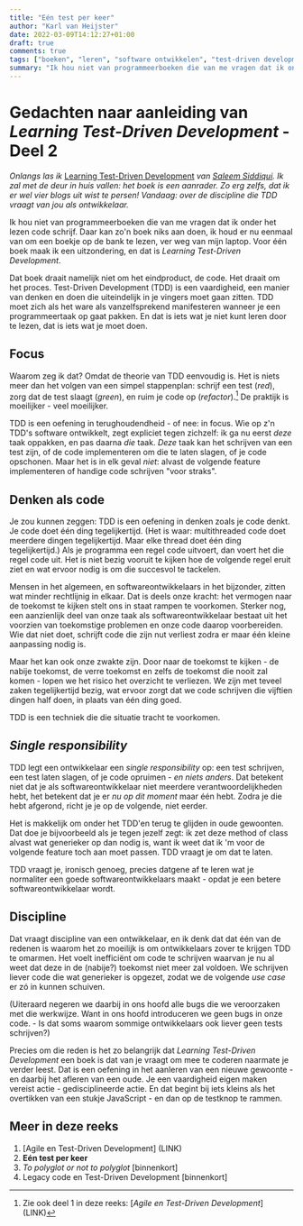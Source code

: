 ```yaml
---
title: "Eén test per keer"
author: "Karl van Heijster"
date: 2022-03-09T14:12:27+01:00
draft: true
comments: true
tags: ["boeken", "leren", "software ontwikkelen", "test-driven development", "testen", "verandering"]
summary: "Ik hou niet van programmeerboeken die van me vragen dat ik onder het lezen code schrijf. Daar kan zo'n boek niks aan doen, ik houd er nu eenmaal van om een boekje op de bank te lezen, ver weg van mijn laptop. Voor één boek maak ik een uitzondering, en dat is *Learning Test-Driven Development* van Saleem Siddiqui. Dat boek draait namelijk niet om het eindproduct, de code. Het draait om het proces."
---
```


# Gedachten naar aanleiding van *Learning Test-Driven Development* - Deel 2


*Onlangs las ik* [Learning Test-Driven Development](https://www.oreilly.com/library/view/learning-test-driven-development/9781098106461/) *van [Saleem Siddiqui](https://www.linkedin.com/in/ssiddiqui/). Ik zal met de deur in huis vallen: het boek is een aanrader. Zo erg zelfs, dat ik er wel vier blogs uit wist te persen! Vandaag: over de discipline die TDD vraagt van jou als ontwikkelaar.*


Ik hou niet van programmeerboeken die van me vragen dat ik onder het lezen code schrijf. Daar kan zo'n boek niks aan doen, ik houd er nu eenmaal van om een boekje op de bank te lezen, ver weg van mijn laptop. Voor één boek maak ik een uitzondering, en dat is *Learning Test-Driven Development*.


Dat boek draait namelijk niet om het eindproduct, de code. Het draait om het proces. Test-Driven Development (TDD) is een vaardigheid, een manier van denken en doen die uiteindelijk in je vingers moet gaan zitten. TDD moet zich als het ware als vanzelfsprekend manifesteren wanneer je een programmeertaak op gaat pakken. En dat is iets wat je niet kunt leren door te lezen, dat is iets wat je moet doen.


## Focus


Waarom zeg ik dat? Omdat de theorie van TDD eenvoudig is. Het is niets meer dan het volgen van een simpel stappenplan: schrijf een test (*red*), zorg dat de test slaagt (*green*), en ruim je code op (*refactor*).[^1] De praktijk is moeilijker - veel moeilijker.


TDD is een oefening in terughoudendheid - of nee: in focus. Wie op z'n TDD's software ontwikkelt, zegt expliciet tegen zichzelf: ik ga nu eerst *deze* taak oppakken, en pas daarna *die* taak. *Deze* taak kan het schrijven van een test zijn, of de code implementeren om die te laten slagen, of je code opschonen. Maar het is in elk geval *niet*: alvast de volgende feature implementeren of handige code schrijven "voor straks".


## Denken als code


Je zou kunnen zeggen: TDD is een oefening in denken zoals je code denkt. Je code doet één ding tegelijkertijd. (Het is waar: multithreaded code doet meerdere dingen tegelijkertijd. Maar elke thread doet één ding tegelijkertijd.) Als je programma een regel code uitvoert, dan voert het die regel code uit. Het is niet bezig vooruit te kijken hoe de volgende regel eruit ziet en wat ervoor nodig is om die succesvol te tackelen.


Mensen in het algemeen, en softwareontwikkelaars in het bijzonder, zitten wat minder rechtlijnig in elkaar. Dat is deels onze kracht: het vermogen naar de toekomst te kijken stelt ons in staat rampen te voorkomen. Sterker nog, een aanzienlijk deel van onze taak als softwareontwikkelaar bestaat uit het voorzien van toekomstige problemen en onze code daarop voorbereiden. Wie dat niet doet, schrijft code die zijn nut verliest zodra er maar één kleine aanpassing nodig is.


Maar het kan ook onze zwakte zijn. Door naar de toekomst te kijken - de nabije toekomst, de verre toekomst en zelfs de toekomst die nooit zal komen - lopen we het risico het overzicht te verliezen. We zijn met teveel zaken tegelijkertijd bezig, wat ervoor zorgt dat we code schrijven die vijftien dingen half doen, in plaats van één ding goed.


TDD is een techniek die die situatie tracht te voorkomen.


## *Single responsibility*


TDD legt een ontwikkelaar een *single responsibility* op: een test schrijven, een test laten slagen, of je code opruimen - *en niets anders*. Dat betekent niet dat je als softwareontwikkelaar niet meerdere verantwoordelijkheden hebt, het betekent dat je er *nu op dit moment* maar één hebt. Zodra je die hebt afgerond, richt je je op de volgende, niet eerder.


Het is makkelijk om onder het TDD'en terug te glijden in oude gewoonten. Dat doe je bijvoorbeeld als je tegen jezelf zegt: ik zet deze method of class alvast wat generieker op dan nodig is, want ik weet dat ik 'm voor de volgende feature toch aan moet passen. TDD vraagt je om dat te laten. 


TDD vraagt je, ironisch genoeg, precies datgene af te leren wat je normaliter een goede softwareontwikkelaars maakt - opdat je een betere softwareontwikkelaar wordt.


## Discipline


Dat vraagt discipline van een ontwikkelaar, en ik denk dat dat één van de redenen is waarom het zo moeilijk is om ontwikkelaars zover te krijgen TDD te omarmen. Het voelt inefficiënt om code te schrijven waarvan je nu al weet dat deze in de (nabije?) toekomst niet meer zal voldoen. We schrijven liever code die wat generieker is opgezet, zodat we de volgende *use case* er zó in kunnen schuiven.


(Uiteraard negeren we daarbij in ons hoofd alle bugs die we veroorzaken met die werkwijze. Want in ons hoofd introduceren we geen bugs in onze code. - Is dat soms waarom sommige ontwikkelaars ook liever geen tests schrijven?)


Precies om die reden is het zo belangrijk dat *Learning Test-Driven Development* een boek is dat van je vraagt om mee te coderen naarmate je verder leest. Dat is een oefening in het aanleren van een nieuwe gewoonte - en daarbij het afleren van een oude. Je een vaardigheid eigen maken vereist actie - gedisciplineerde actie. En dat begint bij iets kleins als het overtikken van een stukje JavaScript - en dan op de testknop te rammen.


## Meer in deze reeks


1. [Agile en Test-Driven Development] (LINK)
2. **Eén test per keer**
3. *To polyglot or not to polyglot* [binnenkort]
4. Legacy code en Test-Driven Development [binnenkort]


[^1]: Zie ook deel 1 in deze reeks: [*Agile en Test-Driven Development*] (LINK)

